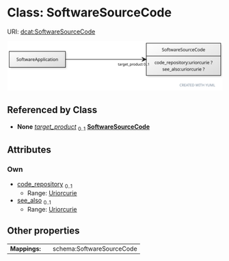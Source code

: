 
# Class: SoftwareSourceCode



URI: [dcat:SoftwareSourceCode](http://www.w3.org/ns/dcat#SoftwareSourceCode)


[![img](images/SoftwareSourceCode.svg)](images/SoftwareSourceCode.svg)

## Referenced by Class

 *  **None** *[target_product](target_product.md)*  <sub>0..1</sub>  **[SoftwareSourceCode](SoftwareSourceCode.md)**

## Attributes


### Own

 * [code_repository](code_repository.md)  <sub>0..1</sub>
     * Range: [Uriorcurie](types/Uriorcurie.md)
 * [see_also](see_also.md)  <sub>0..1</sub>
     * Range: [Uriorcurie](types/Uriorcurie.md)

## Other properties

|  |  |  |
| --- | --- | --- |
| **Mappings:** | | schema:SoftwareSourceCode |